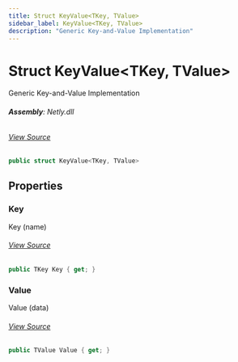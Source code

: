 ```yaml
---
title: Struct KeyValue<TKey, TValue>
sidebar_label: KeyValue<TKey, TValue>
description: "Generic Key-and-Value Implementation"
---
```

# Struct KeyValue&lt;TKey, TValue&gt;
Generic Key-and-Value Implementation

###### **Assembly**: Netly.dll
###### [View Source](https://github.com/alec1o/netly/blob/main/src/Core/KeyValue.cs#L8)
```csharp title="Declaration"
public struct KeyValue<TKey, TValue>
```
## Properties
### Key
Key (name)
###### [View Source](https://github.com/alec1o/netly/blob/main/src/Core/KeyValue.cs#L13)
```csharp title="Declaration"
public TKey Key { get; }
```
### Value
Value (data)
###### [View Source](https://github.com/alec1o/netly/blob/main/src/Core/KeyValue.cs#L18)
```csharp title="Declaration"
public TValue Value { get; }
```
